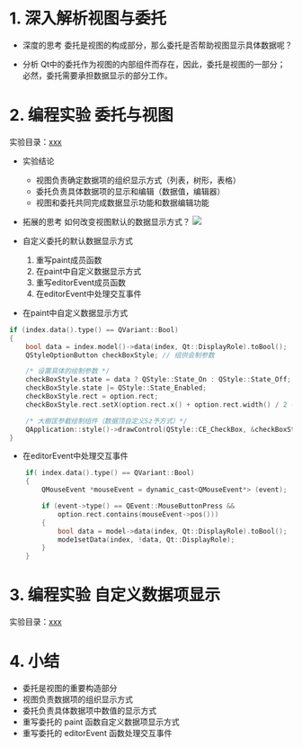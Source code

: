 # 1. 深入解析视图与委托
- 深度的思考
    委托是视图的构成部分，那么委托是否帮助视图显示具体数据呢？

- 分析
    Qt中的委托作为视图的内部组件而存在，因此，委托是视图的一部分；必然，委托需要承担数据显示的部分工作。

# 2. 编程实验 委托与视图
实验目录：[xxx](vx_attachments\xxx)

- 实验结论
    - 视图负责确定数据项的组织显示方式（列表，树形，表格）
    - 委托负责具体数据项的显示和编辑（数据值，编辑器）
    - 视图和委托共同完成数据显示功能和数据编辑功能


- 拓展的思考
    如何改变视图默认的数据显示方式？
    ![](vx_images/.png)

- 自定义委托的默认数据显示方式
    1. 重写paint成员函数
    2. 在paint中自定义数据显示方式
    3. 重写editorEvent成员函数
    4. 在editorEvent中处理交互事件

- 在paint中自定义数据显示方式

```c
if (index.data().type() == QVariant::Bool)
{
    bool data = index.model()->data(index, Qt::DisplayRole).toBool();
    QStyleOptionButton checkBoxStyle; // 组供会制参数

    /* 设置具体的绘制参数 */
    checkBoxStyle.state = data ? QStyle::State_On : QStyle::State_Off;
    checkBoxStyle.state |= QStyle::State_Enabled;
    checkBoxStyle.rect = option.rect;
    checkBoxStyle.rect.setX(option.rect.x() + option.rect.width() / 2 - 6);

    /* 大樹匡参截绘制组件（数据顶自定义Sz予方式）*/
    QApplication::style()->drawControl(QStyle::CE_CheckBox, &checkBoxStyle, painter);
}
```

- 在editorEvent中处理交互事件

```c
    if( index.data().type() == QVariant::Bool)
    {
        QMouseEvent *mouseEvent = dynamic_cast<QMouseEvent*> (event);

        if (event->type() == QEvent::MouseButtonPress &&
            option.rect.contains(mouseEvent->pos()))
        {
            bool data = model->data(index, Qt::DisplayRole).toBool();
            mode1setData(index, !data, Qt::DisplayRole);
        }
    }
```

# 3. 编程实验 自定义数据项显示
实验目录：[xxx](vx_attachments\xxx)

# 4. 小结
- 委托是视图的重要构造部分
- 视图负责数据项的组织显示方式
- 委托负责具体数据项中数值的显示方式
- 重写委托的 paint 函数自定义数据项显示方式
- 重写委托的 editorEvent 函数处理交互事件

